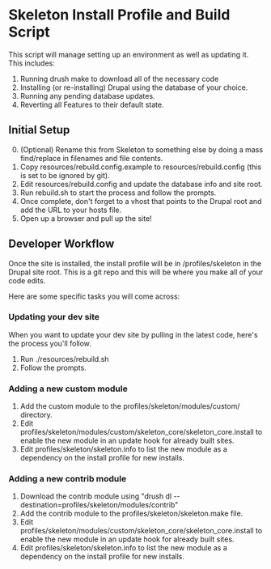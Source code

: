 # Skeleton Install Profile and Build Script

This script will manage setting up an environment as well as updating it. This includes:

1. Running drush make to download all of the necessary code
2. Installing (or re-installing) Drupal using the database of your choice.
3. Running any pending database updates.
4. Reverting all Features to their default state.

## Initial Setup

0. (Optional) Rename this from Skeleton to something else by doing a mass find/replace in filenames and file contents.
1. Copy resources/rebuild.config.example to resources/rebuild.config (this is set to be ignored by git).
2. Edit resources/rebuild.config and update the database info and site root.
3. Run rebuild.sh to start the process and follow the prompts.
4. Once complete, don't forget to a vhost that points to the Drupal root and add the URL to your hosts file.
5. Open up a browser and pull up the site!

## Developer Workflow

Once the site is installed, the install profile will be in /profiles/skeleton in the Drupal site root.
This is a git repo and this will be where you make all of your code edits.

Here are some specific tasks you will come across:

### Updating your dev site

When you want to update your dev site by pulling in the latest code, here's the process you'll follow.

1. Run ./resources/rebuild.sh
2. Follow the prompts.

### Adding a new custom module

1. Add the custom module to the profiles/skeleton/modules/custom/ directory.
2. Edit profiles/skeleton/modules/custom/skeleton_core/skeleton_core.install to enable the new module in an update hook for already built sites.
3. Edit profiles/skeleton/skeleton.info to list the new module as a dependency on the install profile for new installs.

### Adding a new contrib module

1. Download the contrib module using "drush dl <modulename> --destination=profiles/skeleton/modules/contrib"
2. Add the contrib module to the profiles/skeleton/skeleton.make file.
3. Edit profiles/skeleton/modules/custom/skeleton_core/skeleton_core.install to enable the new module in an update hook for already built sites.
4. Edit profiles/skeleton/skeleton.info to list the new module as a dependency on the install profile for new installs.

